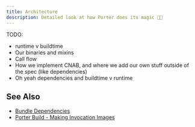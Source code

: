 ```yaml
---
title: Architecture
description: Detailed look at how Porter does its magic 🎩✨
---
```


TODO:

* runtime v buildtime
* Our binaries and mixins
* Call flow
* How we implement CNAB, and where we add our own stuff outside of the spec (like dependencies)
* Oh yeah dependencies and buildtime v runtime

## See Also

* [Bundle Dependencies](/dependencies/)
* [Porter Build - Making Invocation Images](/build-image/)
